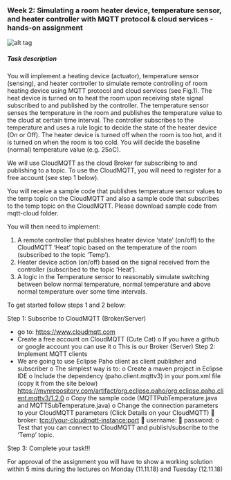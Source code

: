 ### Week 2: Simulating a room heater device, temperature sensor, and heater controller with MQTT protocol & cloud services - hands-on assignment

![alt tag](https://github.com/lmkr/dat159/blob/master/assets/lab2-fig1.png)

##### Task description
You will implement a heating device (actuator), temperature sensor (sensing), and heater controller to simulate remote controlling of room heating device using MQTT protocol and cloud services (see Fig.1). The heat device is turned on to heat the room upon receiving state signal subscribed to and published by the controller. The temperature sensor senses the temperature in the room and publishes the temperature value to the cloud at certain time interval. The controller subscribes to the temperature and uses a rule logic to decide the state of the heater device (On or Off). The heater device is turned off when the room is too hot, and it is turned on when the room is too cold. You will decide the baseline (normal) temperature value (e.g. 25oC).

We will use CloudMQTT as the cloud Broker for subscribing to and publishing to a topic. To use the CloudMQTT, you will need to register for a free account (see step 1 below).

You will receive a sample code that publishes temperature sensor values to the temp topic on the CloudMQTT and also a sample code that subscribes to the temp topic on the CloudMQTT. Please download sample code from mqtt-cloud folder.

You will then need to implement:
1.	A remote controller that publishes heater device ‘state’ (on/off) to the CloudMQTT ‘Heat’ topic based on the temperature of the room (subscribed to the topic ‘Temp’).
2.	Heater device action (on/off) based on the signal received from the controller (subscribed to the topic ‘Heat’).
3.	A logic in the Temperature sensor to reasonably simulate switching between below normal temperature, normal temperature and above normal temperature over some time intervals.

To get started follow steps 1 and 2 below:

Step 1: Subscribe to CloudMQTT (Broker/Server)
-	go to: https://www.cloudmqtt.com
-	Create a free account on CloudMQTT (Cute Cat)
o	If you have a github or google account you can use it
o	This is our Broker (Server)
Step 2: Implement MQTT clients
-	We are going to use Eclipse Paho client as client publisher and subscriber
o	The simplest way is to:
o	Create a maven project in Eclipse IDE
o	Include the dependency (paho.client.mqttv3) in your pom.xml file (copy it from the site below) https://mvnrepository.com/artifact/org.eclipse.paho/org.eclipse.paho.client.mqttv3/1.2.0
o	Copy the sample code (MQTTPubTemperature.java and MQTTSubTemperature.java)
o	Change the connection parameters to your CloudMQTT parameters (Click Details on your CloudMQTT)
	broker: <tcp://your-cloudmqtt-instance:port>
	username: <username-from-cloudmqtt>
	password: <password-from-cloudmqtt>
o	Test that you can connect to CloudMQTT and publish/subscribe to the ‘Temp’ topic.

Step 3: Complete your task!!!

For approval of the assignment you will have to show a working solution within 5 mins during the lectures on Monday (11.11.18) and Tuesday (12.11.18)